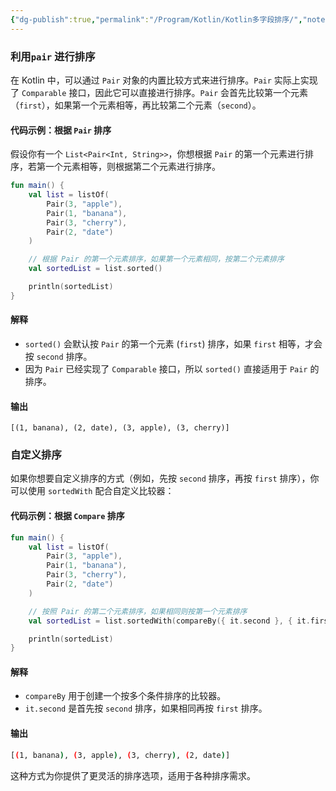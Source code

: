 ```yaml
---
{"dg-publish":true,"permalink":"/Program/Kotlin/Kotlin多字段排序/","noteIcon":""}
---
```


### 利用`pair` 进行排序
在 Kotlin 中，可以通过 `Pair` 对象的内置比较方式来进行排序。`Pair` 实际上实现了 `Comparable` 接口，因此它可以直接进行排序。`Pair` 会首先比较第一个元素（`first`），如果第一个元素相等，再比较第二个元素（`second`）。

#### 代码示例：根据 `Pair` 排序

假设你有一个 `List<Pair<Int, String>>`，你想根据 `Pair` 的第一个元素进行排序，若第一个元素相等，则根据第二个元素进行排序。

```kotlin
fun main() {
    val list = listOf(
        Pair(3, "apple"),
        Pair(1, "banana"),
        Pair(3, "cherry"),
        Pair(2, "date")
    )

    // 根据 Pair 的第一个元素排序，如果第一个元素相同，按第二个元素排序
    val sortedList = list.sorted()

    println(sortedList)
}
```

#### 解释

- `sorted()` 会默认按 `Pair` 的第一个元素 (`first`) 排序，如果 `first` 相等，才会按 `second` 排序。
- 因为 `Pair` 已经实现了 `Comparable` 接口，所以 `sorted()` 直接适用于 `Pair` 的排序。

#### 输出

```text
[(1, banana), (2, date), (3, apple), (3, cherry)]
```

### 自定义排序

如果你想要自定义排序的方式（例如，先按 `second` 排序，再按 `first` 排序），你可以使用 `sortedWith` 配合自定义比较器：
#### 代码示例：根据 `Compare` 排序

```kotlin
fun main() {
    val list = listOf(
        Pair(3, "apple"),
        Pair(1, "banana"),
        Pair(3, "cherry"),
        Pair(2, "date")
    )

    // 按照 Pair 的第二个元素排序，如果相同则按第一个元素排序
    val sortedList = list.sortedWith(compareBy({ it.second }, { it.first }))

    println(sortedList)
}
```

#### 解释

- `compareBy` 用于创建一个按多个条件排序的比较器。
- `it.second` 是首先按 `second` 排序，如果相同再按 `first` 排序。

#### 输出

```bash
[(1, banana), (3, apple), (3, cherry), (2, date)]
```

这种方式为你提供了更灵活的排序选项，适用于各种排序需求。
